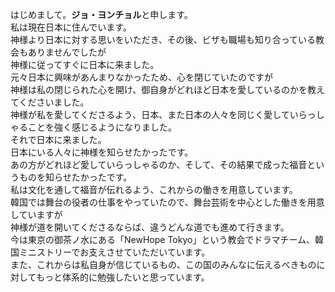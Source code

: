 はじめまして。**ジョ・ヨンチョル**と申します。  
私は現在日本に住んでいます。  
神様より日本に対する思いをいただき、その後、ビザも職場も知り合っている教会もありませんでしたが  
神様に従ってすぐに日本に来ました。  
元々日本に興味があんまりなかったため、心を閉じていたのですが  
神様は私の閉じられた心を開け、御自身がどれほど日本を愛しているのかを教えてくださいました。  
神様が私を愛してくださるよう、日本、また日本の人々を同じく愛していらっしゃることを強く感じるようになりました。  
それで日本に来ました。  
日本にいる人々に神様を知らせたかったです。  
あの方がどれほど愛していらっしゃるのか、そして、その結果で成った福音というものを知らせたかったです。  
私は文化を通して福音が伝れるよう、これからの働きを用意しています。  
韓国では舞台の役者の仕事をやっていたので、舞台芸術を中心とした働きを用意していますが  
神様が道を開いてくださるならば、違うどんな道でも進めて行きます。  
今は東京の御茶ノ水にある「NewHope Tokyo」という教会でドラマチーム、韓国ミニストリーでお支えさせていただいています。  
また、これからは私自身が信じているもの、この国のみんなに伝えるべきものに対してもっと体系的に勉強したいと思っています。  
